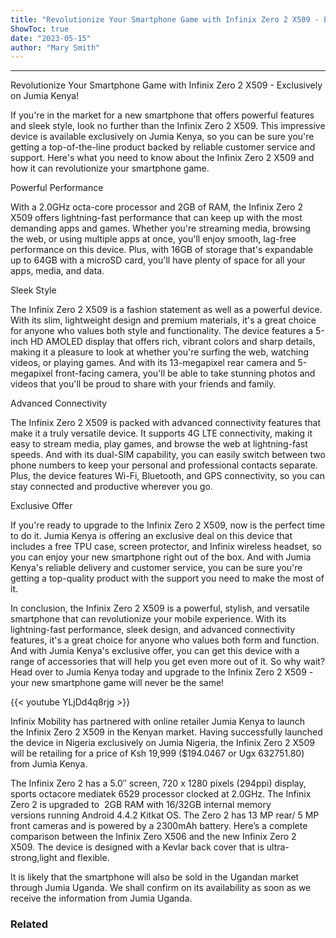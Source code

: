 ```yaml
---
title: "Revolutionize Your Smartphone Game with Infinix Zero 2 X509 - Exclusively on Jumia Kenya!"
ShowToc: true 
date: "2023-05-15"
author: "Mary Smith"
---
```

*****
Revolutionize Your Smartphone Game with Infinix Zero 2 X509 - Exclusively on Jumia Kenya!

If you're in the market for a new smartphone that offers powerful features and sleek style, look no further than the Infinix Zero 2 X509. This impressive device is available exclusively on Jumia Kenya, so you can be sure you're getting a top-of-the-line product backed by reliable customer service and support. Here's what you need to know about the Infinix Zero 2 X509 and how it can revolutionize your smartphone game.

Powerful Performance

With a 2.0GHz octa-core processor and 2GB of RAM, the Infinix Zero 2 X509 offers lightning-fast performance that can keep up with the most demanding apps and games. Whether you're streaming media, browsing the web, or using multiple apps at once, you'll enjoy smooth, lag-free performance on this device. Plus, with 16GB of storage that's expandable up to 64GB with a microSD card, you'll have plenty of space for all your apps, media, and data.

Sleek Style

The Infinix Zero 2 X509 is a fashion statement as well as a powerful device. With its slim, lightweight design and premium materials, it's a great choice for anyone who values both style and functionality. The device features a 5-inch HD AMOLED display that offers rich, vibrant colors and sharp details, making it a pleasure to look at whether you're surfing the web, watching videos, or playing games. And with its 13-megapixel rear camera and 5-megapixel front-facing camera, you'll be able to take stunning photos and videos that you'll be proud to share with your friends and family.

Advanced Connectivity

The Infinix Zero 2 X509 is packed with advanced connectivity features that make it a truly versatile device. It supports 4G LTE connectivity, making it easy to stream media, play games, and browse the web at lightning-fast speeds. And with its dual-SIM capability, you can easily switch between two phone numbers to keep your personal and professional contacts separate. Plus, the device features Wi-Fi, Bluetooth, and GPS connectivity, so you can stay connected and productive wherever you go.

Exclusive Offer

If you're ready to upgrade to the Infinix Zero 2 X509, now is the perfect time to do it. Jumia Kenya is offering an exclusive deal on this device that includes a free TPU case, screen protector, and Infinix wireless headset, so you can enjoy your new smartphone right out of the box. And with Jumia Kenya's reliable delivery and customer service, you can be sure you're getting a top-quality product with the support you need to make the most of it.

In conclusion, the Infinix Zero 2 X509 is a powerful, stylish, and versatile smartphone that can revolutionize your mobile experience. With its lightning-fast performance, sleek design, and advanced connectivity features, it's a great choice for anyone who values both form and function. And with Jumia Kenya's exclusive offer, you can get this device with a range of accessories that will help you get even more out of it. So why wait? Head over to Jumia Kenya today and upgrade to the Infinix Zero 2 X509 - your new smartphone game will never be the same!

{{< youtube YLjDd4q8rjg >}} 



Infinix Mobility has partnered with online retailer Jumia Kenya to launch the Infinix Zero 2 X509 in the Kenyan market. Having successfully launched the device in Nigeria exclusively on Jumia Nigeria, the Infinix Zero 2 X509 will be retailing for a price of Ksh 19,999 ($194.0467 or Ugx 632751.80) from Jumia Kenya.
 
The Infinix Zero 2 has a 5.0″ screen, 720 x 1280 pixels (294ppi) display, sports octacore mediatek 6529 processor clocked at 2.0GHz. The Infinix Zero 2 is upgraded to  2GB RAM with 16/32GB internal memory versions running Android 4.4.2 Kitkat OS. The Zero 2 has 13 MP rear/ 5 MP front cameras and is powered by a 2300mAh battery. Here’s a complete comparison between the Infinix Zero X506 and the new Infinix Zero 2 X509. The device is designed with a Kevlar back cover that is ultra-strong,light and flexible.
 
It is likely that the smartphone will also be sold in the Ugandan market through Jumia Uganda. We shall confirm on its availability as soon as we receive the information from Jumia Uganda.
 
### Related



